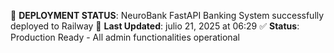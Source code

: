 🚀 **DEPLOYMENT STATUS**: NeuroBank FastAPI Banking System successfully deployed to Railway
📅 **Last Updated**: julio 21, 2025 at 06:29
✅ **Status**: Production Ready - All admin functionalities operational
